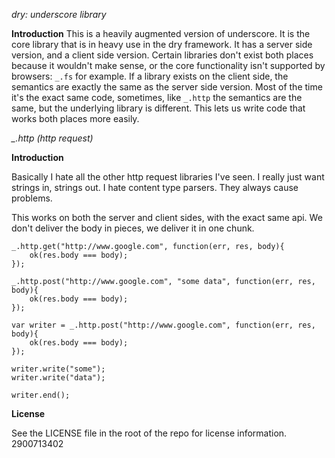 *dry: underscore library*

**Introduction**
This is a heavily augmented version of underscore.
It is the core library that is in heavy use in the dry framework. It has a server side version, and a client side version.
Certain libraries don't exist both places because it wouldn't make sense, or the core functionality isn't supported by browsers: ```_.fs``` for example.
If a library exists on the client side, the semantics are exactly the same as the server side version. Most of the time it's the exact same code,
sometimes, like ```_.http``` the semantics are the same, but the underlying library is different. This lets us write code that works both places more easily.

*_.http (http request)*

**Introduction**

Basically I hate all the other http request libraries I've seen. I really just want strings in, strings out. I hate content type parsers. They always cause problems.

This works on both the server and client sides, with the exact same api. We don't deliver the body in pieces, we deliver it in one chunk.

```
_.http.get("http://www.google.com", function(err, res, body){
    ok(res.body === body);
});
```

```
_.http.post("http://www.google.com", "some data", function(err, res, body){
    ok(res.body === body);
});
```

```
var writer = _.http.post("http://www.google.com", function(err, res, body){
    ok(res.body === body);
});

writer.write("some");
writer.write("data");

writer.end();
```

**License**

See the LICENSE file in the root of the repo for license information.
2900713402
